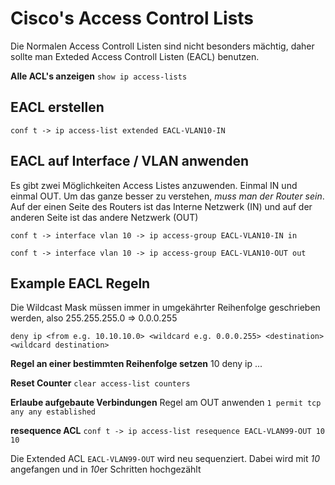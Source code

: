 # Cisco's Access Control Lists

Die Normalen Access Controll Listen sind nicht besonders mächtig, daher sollte man Exteded Access Controll Listen (EACL) benutzen.

**Alle ACL's anzeigen**
`show ip access-lists`

## EACL erstellen
`conf t -> ip access-list extended EACL-VLAN10-IN`

## EACL auf Interface / VLAN anwenden
Es gibt zwei Möglichkeiten Access Listes anzuwenden. Einmal IN und einmal OUT. Um das ganze besser zu verstehen, *muss man der Router sein*.
Auf der einen Seite des Routers ist das Interne Netzwerk (IN) und auf der anderen Seite ist das andere Netzwerk (OUT)

`conf t -> interface vlan 10 -> ip access-group EACL-VLAN10-IN in`

`conf t -> interface vlan 10 -> ip access-group EACL-VLAN10-OUT out`

## Example EACL Regeln
Die Wildcast Mask müssen immer in umgekährter Reihenfolge geschrieben werden, also 255.255.255.0 => 0.0.0.255

`deny ip <from e.g. 10.10.10.0> <wildcard e.g. 0.0.0.255> <destination> <wildcard destination>`

**Regel an einer bestimmten Reihenfolge setzen**
10 deny ip ...

**Reset Counter**
`clear access-list counters `

**Erlaube aufgebaute Verbindungen** 
Regel am OUT anwenden
`1 permit tcp any any established`

**resequence ACL**
`conf t -> ip access-list resequence EACL-VLAN99-OUT 10 10`

Die Extended ACL `EACL-VLAN99-OUT` wird neu sequenziert. Dabei wird mit *10* angefangen und in *10*er Schritten hochgezählt 
